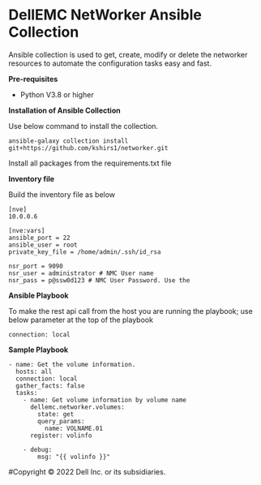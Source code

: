 # DellEMC NetWorker Ansible Collection

Ansible collection is used to get, create, modify or delete the networker resources to automate the configuration tasks easy and fast.



**Pre-requisites**
 - Python V3.8 or higher

**Installation of Ansible Collection**
  
  Use below command to install the collection.
  
  `ansible-galaxy collection install git+https://github.com/kshirs1/networker.git`
  
  Install all packages from the requirements.txt file

**Inventory file**

  Build the inventory file as below
  ```
  [nve]
  10.0.0.6

  [nve:vars]
  ansible_port = 22
  ansible_user = root
  private_key_file = /home/admin/.ssh/id_rsa

  nsr_port = 9090
  nsr_user = administrator # NMC User name
  nsr_pass = p@ssw0d123 # NMC User Password. Use the 
```
**Ansible Playbook**

  To make the rest api call from the host you are running the playbook; use below parameter at the top of the playbook
  
  `connection: local`
  
**Sample Playbook**

```
- name: Get the volume information.
  hosts: all
  connection: local
  gather_facts: false
  tasks:
    - name: Get volume information by volume name
      dellemc.networker.volumes:
        state: get
        query_params:
          name: VOLNAME.01
      register: volinfo

    - debug:
        msg: "{{ volinfo }}"
  ```
  
  #Copyright ©️ 2022 Dell Inc. or its subsidiaries.
